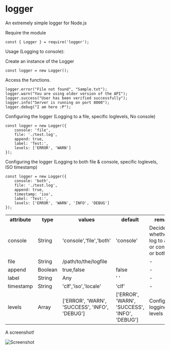 # logger

An extremely simple logger for Node.js

Require the module

```
const { Logger } = require('logger');
```
Usage (Logging to console):

Create an instance of the Logger

```
const logger = new Logger();
```

Access the functions.

```
logger.error("File not found", "Sample.txt");
logger.warn("You are using older version of the API");
logger.success("User has been verified successfully");
logger.info("Server is running on port 8000");
logger.debug("I am here :P");
```

Configuring the logger (Logging to a file, specific loglevels, No console)

```
const logger = new Logger({
    console: 'file',
    file: './test.log',
    append: true,
    label: 'Test:',
    levels: ['ERROR', 'WARN']
});
```

Configuring the logger (Logging to both file & console, specific loglevels, ISO timestamp)

```
const logger = new Logger({
    console: 'both',
    file: './test.log',
    append: true,
    timestamp: 'iso',
    label: 'Test:',
    levels: ['ERROR', 'WARN', 'INFO', 'DEBUG']
});
```


<table>
   <tr>
      <th>attribute</th>
      <th>type</th>
      <th>values</th>
      <th>default</th>
      <th>remarks</th>
   </tr>
   <tr>
      <td>console</td>
      <td>String</td>
      <td>'console','file','both'</td>
      <td>'console'</td>
      <td>Decides whether to log to a file or console or both</td>
   </tr>
   <tr>
      <td>file</td>
      <td>String</td>
      <td>/path/to/the/logfile</td>
      <td></td>
      <td>-</td>
   </tr>
   <tr>
      <td>append</td>
      <td>Boolean</td>
      <td>true,false</td>
      <td>false</td>
      <td>-</td>
   </tr>
   <tr>
      <td>label</td>
      <td>String</td>
      <td>Any</td>
      <td>' '</td>
      <td>-</td>
   </tr>
   <tr>
      <td>timestamp</td>
      <td>String</td>
      <td>'clf','iso','locale'</td>
      <td>'clf'</td>
      <td>-</td>
   </tr>
   <tr>
      <td>levels</td>
      <td>Array</td>
      <td>['ERROR', 'WARN', 'SUCCESS', 'INFO', 'DEBUG']</td>
      <td>['ERROR', 'WARN', 'SUCCESS', 'INFO', 'DEBUG']</td>
      <td>Configurable logging levels</td>
   </tr>
</table>

A screenshot!

![Screenshot](https://i.imgur.com/NlLiW6n.png)